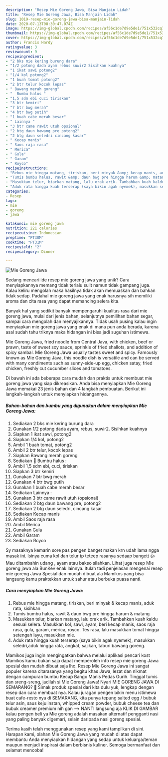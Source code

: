 ```yaml
---
description: "Resep Mie Goreng Jawa, Bisa Manjain Lidah"
title: "Resep Mie Goreng Jawa, Bisa Manjain Lidah"
slug: 1019-resep-mie-goreng-jawa-bisa-manjain-lidah
date: 2020-07-13T08:30:47.074Z
image: https://img-global.cpcdn.com/recipes/af56c1de7d9e5de1/751x532cq70/mie-goreng-jawa-foto-resep-utama.jpg
thumbnail: https://img-global.cpcdn.com/recipes/af56c1de7d9e5de1/751x532cq70/mie-goreng-jawa-foto-resep-utama.jpg
cover: https://img-global.cpcdn.com/recipes/af56c1de7d9e5de1/751x532cq70/mie-goreng-jawa-foto-resep-utama.jpg
author: Francis Hardy
ratingvalue: 3
reviewcount: 9
recipeingredient:
- "2 bks mie kering burung dara"
- "1/2 potong dada ayam rebus suwir2 Sisihkan kuahnya"
- "1 ikat sawi potong2"
- "1/4 kol potong2"
- "1 buah tomat potong2"
- "2 btr telur kocok lepas"
- " Bawang merah goreng"
- "  Bumbu halus "
- "1,5 sdm ebi cuci tiriskan"
- "3 btr kemiri"
- "7 btr bwg merah"
- "4 btr bwg putih"
- "1 buah cabe merah besar"
- " Lainnya "
- "3 btr came rawit utuh opsional"
- "2 btg daun bawang pre potong2"
- "2 btg daun seledri cincang kasar"
- " Kecap manis"
- " Saos raja rasa"
- " Merica"
- " Gula"
- " Garam"
- " Royco"
recipeinstructions:
- "Rebus mie hingga matang, tiriskan, beri minyak &amp; kecap manis, aduk rata, sisihkan"
- "Tumis bumbu halus, rawit &amp; daun bwg pre hingga harum &amp; matang"
- "Masukkan telur, biarkan matang, lalu orak arik. Tambahkan kuah kaldu sesuai selera. Masukkan kol, sawi, ayam, beri kecap manis, saos raja rasa, gula, garam, merica, royco. Tes rasa, lalu masukkan tomat hingga setengah layu, masukkan mie."
- "Aduk rata hingga kuah terserap (saya bikin agak nyemek), masukkan seledri,aduk hingga rata, angkat, sajikan, taburi bawang goreng."
categories:
- Resep
tags:
- mie
- goreng
- jawa

katakunci: mie goreng jawa 
nutrition: 221 calories
recipecuisine: Indonesian
preptime: "PT30M"
cooktime: "PT31M"
recipeyield: "2"
recipecategory: Dinner

---
```



![Mie Goreng Jawa](https://img-global.cpcdn.com/recipes/af56c1de7d9e5de1/751x532cq70/mie-goreng-jawa-foto-resep-utama.jpg)

Sedang mencari ide resep mie goreng jawa yang unik? Cara menyiapkannya memang tidak terlalu sulit namun tidak gampang juga. Kalau keliru mengolah maka hasilnya tidak akan memuaskan dan bahkan tidak sedap. Padahal mie goreng jawa yang enak harusnya sih memiliki aroma dan cita rasa yang dapat memancing selera kita.

Banyak hal yang sedikit banyak mempengaruhi kualitas rasa dari mie goreng jawa, mulai dari jenis bahan, selanjutnya pemilihan bahan segar, sampai cara mengolah dan menyajikannya. Tidak usah pusing kalau ingin menyiapkan mie goreng jawa yang enak di mana pun anda berada, karena asal sudah tahu triknya maka hidangan ini bisa jadi suguhan istimewa.

Mie Goreng Jawa, fried noodle from Central Java, with chicken, beef or prawn, taste of sweet soy sauce, sprinkle of fried shallots, and addition of spicy sambal. Mie Goreng Jawa usually tastes sweet and spicy. Famously known as Mie Goreng Java, this noodle dish is versatile and can be served with many condiments such as sunny-side-up egg, chicken satay, fried chicken, freshly cut cucumber slices and tomatoes.


Di bawah ini ada beberapa cara mudah dan praktis untuk membuat mie goreng jawa yang siap dikreasikan. Anda bisa menyiapkan Mie Goreng Jawa memakai 23 jenis bahan dan 4 langkah pembuatan. Berikut ini langkah-langkah untuk menyiapkan hidangannya.

<!--inarticleads1-->

##### Bahan-bahan dan bumbu yang digunakan dalam menyiapkan Mie Goreng Jawa:

1. Sediakan 2 bks mie kering burung dara
1. Gunakan 1/2 potong dada ayam, rebus, suwir2. Sisihkan kuahnya
1. Siapkan 1 ikat sawi, potong2
1. Siapkan 1/4 kol, potong2
1. Ambil 1 buah tomat, potong2
1. Ambil 2 btr telur, kocok lepas
1. Siapkan  Bawang merah goreng
1. Sediakan  🌸 Bumbu halus :
1. Ambil 1,5 sdm ebi, cuci, tiriskan
1. Siapkan 3 btr kemiri
1. Gunakan 7 btr bwg merah
1. Gunakan 4 btr bwg putih
1. Gunakan 1 buah cabe merah besar
1. Sediakan  Lainnya :
1. Gunakan 3 btr came rawit utuh (opsional)
1. Sediakan 2 btg daun bawang pre, potong2
1. Sediakan 2 btg daun seledri, cincang kasar
1. Sediakan  Kecap manis
1. Ambil  Saos raja rasa
1. Ambil  Merica
1. Gunakan  Gula
1. Ambil  Garam
1. Sediakan  Royco


Sy masaknya kemarin sore pas pengen banget makan krn udah lama ngga masak ini. Isinya cuma kol dan telur tp teteep rasanya sedaap bangett 👍 Mau ditambahin udang , ayam atau bakso silahkan. Lihat juga resep Mie goreng jawa ala BunKev enak lainnya. Itulah tadi penjelasan mengenai resep mie goreng Jawa Spesial dan mudah dibuat ala Mamikos yang bisa langsung kamu praktekkan untuk sahur atau berbuka puasa nanti. 

<!--inarticleads2-->

##### Cara menyiapkan Mie Goreng Jawa:

1. Rebus mie hingga matang, tiriskan, beri minyak &amp; kecap manis, aduk rata, sisihkan
1. Tumis bumbu halus, rawit &amp; daun bwg pre hingga harum &amp; matang
1. Masukkan telur, biarkan matang, lalu orak arik. Tambahkan kuah kaldu sesuai selera. Masukkan kol, sawi, ayam, beri kecap manis, saos raja rasa, gula, garam, merica, royco. Tes rasa, lalu masukkan tomat hingga setengah layu, masukkan mie.
1. Aduk rata hingga kuah terserap (saya bikin agak nyemek), masukkan seledri,aduk hingga rata, angkat, sajikan, taburi bawang goreng.


Mamikos juga ingin mengingatkan bahwa melalui aplikasi pencari kost Mamikos kamu bukan saja dapat memperoleh info resep mie goreng Jawa spesial dan mudah dibuat saja lho. Resep Mie Goreng Jawa ini sangat populer karena citarasanya yang begitu khas Jawa, lezat dan nikmat dengan campuran bumbu Kecap Bango Manis Pedas Gurih. Tinggal tumis dan sreng-sreng, jadilah si Mie Goreng Jawa! Nyari MIE GORENG JAWA DI SEMARANG? 🙂 Simak produk spesial dari kita dulu yuk, lengkap dengan resep dan cara membuat nya. Kalau juragan pengen bikin menu istimewa buat cafe-resto nya di SEMARANG, kita punya tepung salted egg / bubuk telur asin, saus keju instan, whipped cream powder, bubuk cheese tea dan bubuk creamer premium nih gan --&gt; NANTI langsung aja KLIK DI GAMBAR kalau pengen beli ya Mie goreng adalah masakan alternatif pengganti nasi yang paling banyak digemari, selain daripada nasi goreng spesial. 

Terima kasih telah menggunakan resep yang kami tampilkan di sini. Harapan kami, olahan Mie Goreng Jawa yang mudah di atas dapat membantu Anda menyiapkan hidangan yang sedap untuk keluarga/teman maupun menjadi inspirasi dalam berbisnis kuliner. Semoga bermanfaat dan selamat mencoba!

